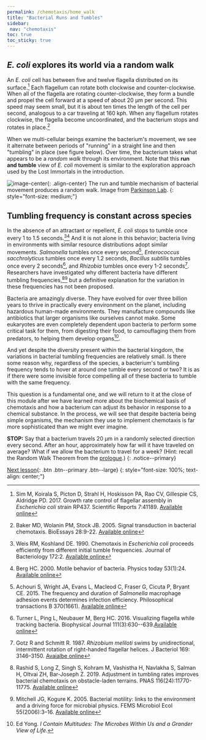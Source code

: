 ```yaml
---
permalink: /chemotaxis/home_walk
title: "Bacterial Runs and Tumbles"
sidebar:
 nav: "chemotaxis"
toc: true
toc_sticky: true
---
```


## *E. coli* explores its world via a random walk

An *E. coli* cell has between five and twelve flagella distributed on its surface.[^Sim2017] Each flagellum can rotate both clockwise and counter-clockwise. When all of the flagella are rotating counter-clockwise, they form a bundle and propel the cell forward at a speed of about 20 µm per second. This speed may seem small, but it is about ten times the length of the cell per second, analogous to a car traveling at 160 kph. When any flagellum rotates clockwise, the flagella become uncoordinated, and the bacterium stops and rotates in place.[^Baker2005]

When we multi-cellular beings examine the bacterium's movement, we see it alternate between periods of "running" in a straight line and then "tumbling" in place (see figure below). Over time, the bacterium takes what appears to be a *random walk* through its environment. Note that this **run and tumble** view of *E. coli* movement is similar to the exploration approach used by the Lost Immortals in the introduction.

![image-center](../assets/images/chemotaxis_intro_runtumble.png){: .align-center}
The run and tumble mechanism of bacterial movement produces a random walk. Image from <a href="http://chemotaxis.biology.utah.edu/Parkinson_Lab/projects/ecolichemotaxis/ecolichemotaxis.html">Parkinson Lab</a>.
{: style="font-size: medium;"}


## Tumbling frequency is constant across species

In the absence of an attractant or repellent, *E. coli* stops to tumble once every 1 to 1.5 seconds.[^Weis1990][^Berg2000] And it is not alone in this behavior; bacteria living in environments with similar resource distributions adopt similar movements. *Salmonella* tumbles once every second[^Achouri2015], *Enterococcus sacchrolyticus* tumbles once every 1.2 seconds, *Bacillus subtilis* tumbles once every 2 seconds[^Turner2016], and *Rhizobia* tumbles once every 1-2 seconds[^Gotz1987]. Researchers have investigated why different bacteria have different tumbling frequencies,[^Rashid2019][^Mitchell2005] but a definitive explanation for the variation in these frequencies has not been proposed.

Bacteria are amazingly diverse. They have evolved for over three billion years to thrive in practically every environment on the planet, including hazardous human-made environments. They manufacture compounds like antibiotics that larger organisms like ourselves cannot make. Some eukaryotes are even completely dependent upon bacteria to perform some critical task for them, from digesting their food, to camouflaging them from predators, to helping them develop organs[^Yong2016].

And yet despite the diversity present within the bacterial kingdom, the variations in bacterial tumbling frequencies are relatively small. Is there some reason why, regardless of the species, a bacterium's tumbling frequency tends to hover at around one tumble every second or two? It is as if there were some invisible force compelling all of these bacteria to tumble with the same frequency.

This question is a fundamental one, and we will return to it at the close of this module after we have learned more about the biochemical basis of chemotaxis and how a bacterium can adjust its behavior in response to a chemical substance. In the process, we will see that despite bacteria being simple organisms, the mechanism they use to implement chemotaxis is far more sophisticated than we might ever imagine.

**STOP:** Say that a bacterium travels 20 µm in a randomly selected direction every second.  After an hour, approximately how far will it have traveled on average?  What if we allow the bacterium to travel for a week? (Hint: recall the Random Walk Theorem from the [prologue](prologue/random-walk).)
{: .notice--primary}

[^Pierucci1978]: Pierucci O. 1978. Dimensions of *Escherichia coli* at various growth rates: Model of envelope growth. Journal of Bacteriology 135(2):559-574. [Available online](https://jb.asm.org/content/jb/135/2/559.full.pdf)

[^Sim2017]: Sim M, Koirala S, Picton D, Strahl H, Hoskisson PA, Rao CV, Gillespie CS, Aldridge PD. 2017. Growth rate control of flagellar assembly in *Escherichia coli* strain RP437. Scientific Reports 7:41189. [Available online](https://www.nature.com/articles/srep41189#:~:text=Escherichia%20coli%20is%20a%20prominent,distributed%20across%20the%20cell%20surface.)

[^Baker2005]: Baker MD, Wolanin PM, Stock JB. 2005. Signal transduction in bacterial chemotaxis. BioEssays 28:9-22. [Available online](https://pubmed.ncbi.nlm.nih.gov/16369945/)

[^Weis1990]: Weis RM, Koshland DE. 1990. Chemotaxis in *Escherichia coli* proceeds efficiently from different initial tumble frequencies. Journal of Bacteriology 172:2. [Available online](https://jb.asm.org/content/jb/172/2/1099.full.pdf)

[^Berg2000]: Berg HC. 2000. Motile behavior of bacteria. Physics today 53(1):24. [Available online](https://physicstoday.scitation.org/doi/pdf/10.1063/1.882934)

[^Achouri2015]: Achouri S, Wright JA, Evans L, Macleod C, Fraser G, Cicuta P, Bryant CE. 2015. The frequency and duration of *Salmonella* macrophage adhesion events determines infection efficiency. Philosophical transactions B 370(1661). [Available online](https://www.ncbi.nlm.nih.gov/pmc/articles/PMC4275903/)

[^Turner2016]: Turner L, Ping L, Neubauer M, Berg HC. 2016. Visualizing flagella while tracking bacteria. Biophysical Journal 111(3):630--639.[Available online](https://pubmed.ncbi.nlm.nih.gov/27508446/)

[^Parkinson2015]: Parkinson JS, Hazelbauer, Falke JJ. 2015. Signaling and sensory adaptation in *Escherichia coli* chemoreceptors: 2015 update. [Available online](https://www.sciencedirect.com/science/article/abs/pii/S0966842X15000578)

[^Yang2019]: Yang W, Cassidy CK, Ames P, Diebolder CA, Schulten K, Luthey-Schulten Z, Parkinson JS, Briegel A. 2019. *In situ* confomraitonal changes of the *Escherichia coli* serine chemoreceptor in different signaling states. mBio. [Available online](https://mbio.asm.org/content/10/4/e00973-19/article-info)

[^Saragosti2001]: Saragosti J, Calvez V, Bournaveas, N, Perthame B, Buguin A, Silberzan P. 2001. Directional persistence of chemotactic bacteria in a traveling concentration wave. PNAS. [Available online](https://www.pnas.org/content/pnas/108/39/16235.full.pdf)

[^Gotz1987]: Gotz R and Schmitt R. 1987. *Rhizobium meliloti* swims by unidirectional, intermittent rotation of right-handed flagellar helices. J Bacteriol 169: 3146–3150. [Avaialbe online](https://www.ncbi.nlm.nih.gov/pmc/articles/PMC212363/)

[^Lim2019]: Lim S, Guo XK, Boedicker JQ. 2019. Connecting single-cell properties to collective behavior in multiple wild isolates of the *Enterobacter cloacae* complex. PLoS ONE 14(4): e0214719. [Avaialbe online](https://doi.org/10.1371/journal.pone.0214719)

[^Rashid2019]: Rashid S, Long Z, Singh S, Kohram M, Vashistha H, Navlakha S, Salman H, Oltvai ZH, Bar-Joseph Z. 2019. Adjustment in tumbling rates improves bacterial chemotaxis on obstacle-laden terrains. PNAS 116(24):11770-11775. [Available online](https://www.pnas.org/content/116/24/11770)

[^Mitchell2005]: Mitchell JG, Kogure K. 2005. Bacterial motility: links to the environment and a driving force for microbial physics. FEMS Microbiol Ecol 55(2006):3–16. [Available online](https://academic.oup.com/femsec/article/55/1/3/554107)

[^Yong2016]: Ed Yong. *I Contain Multitudes: The Microbes Within Us and a Grander View of Life*.

[Next lesson](home_signal){: .btn .btn--primary .btn--large}
{: style="font-size: 100%; text-align: center;"}
